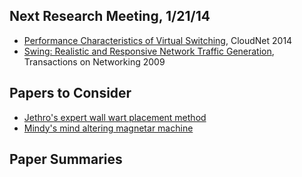 
## Next Research Meeting, 1/21/14

* [Performance Characteristics of Virtual
Switching](http://www.net.in.tum.de/fileadmin/bibtex/publications/papers/Open-vSwitch-CloudNet-14.pdf),
CloudNet 2014
* [Swing: Realistic and Responsive Network Traffic 
Generation](http://cseweb.ucsd.edu/~kvishwanath/papers/swington.pdf),
Transactions on Networking 2009

## Papers to Consider

* [Jethro's expert wall wart placement method](www.flowgrammable.com)
* [Mindy's mind altering magnetar machine](flowsim.flowgrammable.com)

## Paper Summaries


